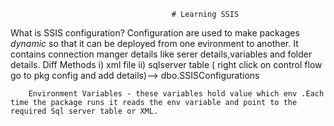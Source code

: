                                         # Learning SSIS 
What is SSIS configuration?
      Configuration are used to make packages _dynamic_ so that it can be deployed from one evironment to another.
      It contains connection manger details like serer details,variables and folder details.
Diff Methods
        i) xml file
        ii) sqlserver table ( right click on control flow go to pkg config and add details)--> dbo.SSISConfigurations

        Environment Variables - these variables hold value which env .Each time the package runs it reads the env variable and point to the required Sql server table or XML.

      
